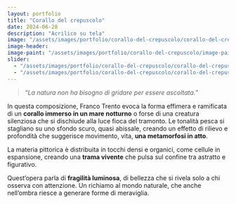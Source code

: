 ```yaml
---
layout: portfolio
title: "Corallo del crepuscolo"
date: 2024-06-28
description: "Acrilico su tela"
image: "/assets/images/portfolio/corallo-del-crepuscolo/corallo-del-crepuscolo-v1.jpg"
image-header:
image-paint: "/assets/images/portfolio/corallo-del-crepuscolo/image-paint-corallo-del-crepuscolo-v1.jpg"
slider:
  - "/assets/images/portfolio/corallo-del-crepuscolo/corallo-del-crepuscolo-slide-1.jpg"
  - "/assets/images/portfolio/corallo-del-crepuscolo/corallo-del-crepuscolo-slide-2.jpg"
---
```


> _“La natura non ha bisogno di gridare per essere ascoltata.”_

In questa composizione, Franco Trento evoca la forma effimera e ramificata di un **corallo immerso in un mare notturno** o forse di una creatura silenziosa che si dischiude alla luce fioca del tramonto. Le tonalità pesca si stagliano su uno sfondo scuro, quasi abissale, creando un effetto di rilievo e profondità che suggerisce movimento, vita, **una metamorfosi in atto**.

La materia pittorica è distribuita in tocchi densi e organici, come cellule in espansione, creando una **trama vivente** che pulsa sul confine tra astratto e figurativo.

Quest’opera parla di **fragilità luminosa**, di bellezza che si rivela solo a chi osserva con attenzione. Un richiamo al mondo naturale, che anche nell’ombra riesce a generare forme di meraviglia.

